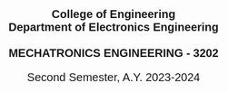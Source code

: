 <p align="center" style="font-family: Arial, sans-serif; font-size: 20px; font-weight: bold;">
  College of Engineering<br>
  Department of Electronics Engineering<br> <br>
  MECHATRONICS ENGINEERING - 3202
  </p>

<p align="center" style="font-family: Arial, sans-serif; font-size: 20px">
  Second Semester, A.Y. 2023-2024


